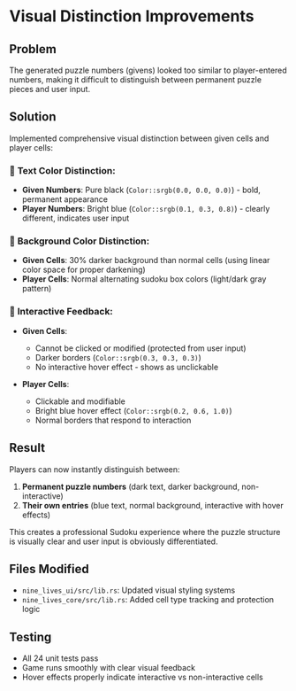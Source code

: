 # Visual Distinction Improvements

## Problem
The generated puzzle numbers (givens) looked too similar to player-entered numbers, making it difficult to distinguish between permanent puzzle pieces and user input.

## Solution
Implemented comprehensive visual distinction between given cells and player cells:

### 🎨 **Text Color Distinction:**
- **Given Numbers**: Pure black (`Color::srgb(0.0, 0.0, 0.0)`) - bold, permanent appearance
- **Player Numbers**: Bright blue (`Color::srgb(0.1, 0.3, 0.8)`) - clearly different, indicates user input

### 🎯 **Background Color Distinction:**
- **Given Cells**: 30% darker background than normal cells (using linear color space for proper darkening)
- **Player Cells**: Normal alternating sudoku box colors (light/dark gray pattern)

### 🔗 **Interactive Feedback:**
- **Given Cells**: 
  - Cannot be clicked or modified (protected from user input)
  - Darker borders (`Color::srgb(0.3, 0.3, 0.3)`)
  - No interactive hover effect - shows as unclickable
  
- **Player Cells**:
  - Clickable and modifiable
  - Bright blue hover effect (`Color::srgb(0.2, 0.6, 1.0)`)
  - Normal borders that respond to interaction

## Result
Players can now instantly distinguish between:
1. **Permanent puzzle numbers** (dark text, darker background, non-interactive)
2. **Their own entries** (blue text, normal background, interactive with hover effects)

This creates a professional Sudoku experience where the puzzle structure is visually clear and user input is obviously differentiated.

## Files Modified
- `nine_lives_ui/src/lib.rs`: Updated visual styling systems
- `nine_lives_core/src/lib.rs`: Added cell type tracking and protection logic

## Testing
- All 24 unit tests pass
- Game runs smoothly with clear visual feedback
- Hover effects properly indicate interactive vs non-interactive cells
